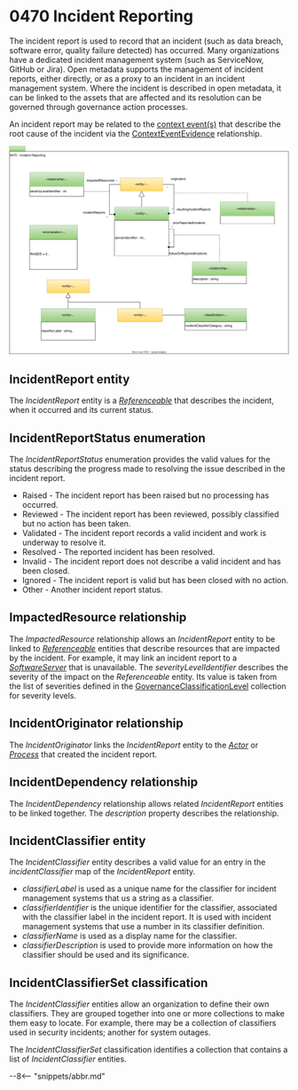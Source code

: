 <!-- SPDX-License-Identifier: CC-BY-4.0 -->
<!-- Copyright Contributors to the ODPi Egeria project. -->

# 0470 Incident Reporting

The incident report is used to record that an incident (such as data breach, software error, quality failure detected) has occurred.  Many organizations have a dedicated incident management system (such as ServiceNow, GitHub or Jira).  Open metadata supports the management of incident reports, either directly, or as a proxy to an incident in an incident management system.  Where the incident is described in open metadata, it can be linked to the assets that are affected and its resolution can be governed through governance action processes.

An incident report may be related to the [context event(s)](/types/4/0475-Context-Events) that describe the root cause of the incident via the [ContextEventEvidence](/types/4/0475-Context-Events) relationship.

![UML](0470-Incident-Reporting.svg)

## IncidentReport entity

The *IncidentReport* entity is a [*Referenceable*](/types/0/0010-Base-Model) that describes the incident, when it occurred and its current status.

## IncidentReportStatus enumeration

The *IncidentReportStatus* enumeration provides the valid values for the status describing the progress made to resolving the issue described in the incident report.

* Raised - The incident report has been raised but no processing has occurred.
* Reviewed - The incident report has been reviewed, possibly classified but no action has been taken.
* Validated - The incident report records a valid incident and work is underway to resolve it.
* Resolved - The reported incident has been resolved.
* Invalid - The incident report does not describe a valid incident and has been closed.
* Ignored - The incident report is valid but has been closed with no action.
* Other - Another incident report status.

## ImpactedResource relationship

The *ImpactedResource* relationship allows an *IncidentReport* entity to be linked to [*Referenceable*](/types/0/0010-Base-Model) entities that describe resources that are impacted by the incident.  For example, it may link an incident report to a [*SoftwareServer*](/types/0/0040-Software-Servers) that is unavailable.  The *severityLevelIdentifier* describes the severity of the impact on the *Referenceable* entity.  Its value is taken from the list of severities defined in the [GovernanceClassificationLevel](/types/4/0421-Governance-Classification-Levels) collection for severity levels.

## IncidentOriginator relationship

The *IncidentOriginator* links the *IncidentReport* entity to the [*Actor*](/types/1/0110-Actors) or [*Process*](/types/0/0010-Base-Model) that created the incident report.

## IncidentDependency relationship

The *IncidentDependency* relationship allows related *IncidentReport* entities to be linked together.  The *description* property describes the relationship.

## IncidentClassifier entity

The *IncidentClassifier* entity describes a valid value for an entry in the *incidentClassifier* map of the *IncidentReport* entity.  

* *classifierLabel* is used as a unique name for the classifier for incident management systems that us a string as a classifier.
* *classifierIdentifier* is the unique identifier for the classifier, associated with the classifier label in the incident report.  It is used with incident management systems that use a number in its classifier definition.
* *classifierName* is used as a display name for the classifier.
* *classifierDescription* is used to provide more information on how the classifier should be used and its significance.

## IncidentClassifierSet classification

The *IncidentClassifier* entities allow an organization to define their own classifiers.  They are grouped together into one or more collections to make them easy to locate.  For example, there may be a collection of classifiers used in security incidents; another for system outages.

The *IncidentClassifierSet* classification identifies a collection that contains a list of *IncidentClassifier* entities.

--8<-- "snippets/abbr.md"